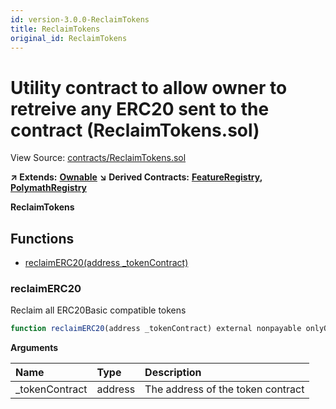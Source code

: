 ```yaml
---
id: version-3.0.0-ReclaimTokens
title: ReclaimTokens
original_id: ReclaimTokens
---
```


# Utility contract to allow owner to retreive any ERC20 sent to the contract \(ReclaimTokens.sol\)

View Source: [contracts/ReclaimTokens.sol](https://github.com/PolymathNetwork/polymath-core/tree/096ba240a927c98e1f1a182d2efee7c4c4c1dfc5/contracts/ReclaimTokens.sol)

**↗ Extends:** [**Ownable**](https://github.com/PolymathNetwork/polymath-core/tree/096ba240a927c98e1f1a182d2efee7c4c4c1dfc5/docs/api/Ownable.md) **↘ Derived Contracts:** [**FeatureRegistry**](https://github.com/PolymathNetwork/polymath-core/tree/096ba240a927c98e1f1a182d2efee7c4c4c1dfc5/docs/api/FeatureRegistry.md)**,** [**PolymathRegistry**](https://github.com/PolymathNetwork/polymath-core/tree/096ba240a927c98e1f1a182d2efee7c4c4c1dfc5/docs/api/PolymathRegistry.md)

**ReclaimTokens**

## Functions

* [reclaimERC20\(address \_tokenContract\)](reclaimtokens.md#reclaimerc20)

### reclaimERC20

Reclaim all ERC20Basic compatible tokens

```javascript
function reclaimERC20(address _tokenContract) external nonpayable onlyOwner
```

**Arguments**

| Name | Type | Description |
| :--- | :--- | :--- |
| \_tokenContract | address | The address of the token contract |

